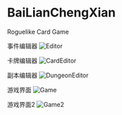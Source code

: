 # BaiLianChengXian
Roguelike Card Game

事件编辑器
![Editor](https://user-images.githubusercontent.com/59986966/222946272-29cd1cb7-12c7-4ca1-a914-efd66eee1311.png)

卡牌编辑器
![CardEditor](https://user-images.githubusercontent.com/59986966/225686004-b4ba6460-d65d-4159-ad04-f3c5648eba9b.png)

副本编辑器
![DungeonEditor](https://user-images.githubusercontent.com/59986966/225686206-c815cbd2-239e-43ab-9ffb-06a516b63809.png)

游戏界面
![Game](https://user-images.githubusercontent.com/59986966/222946290-b06bd572-65c3-444a-a32d-f03d37f3df25.png)

游戏界面2
![Game2](https://user-images.githubusercontent.com/59986966/225688854-0c2d0cda-a4c0-4e63-99d6-0d7f742a84f0.png)

